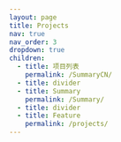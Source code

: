 ```yaml
---
layout: page
title: Projects
nav: true
nav_order: 3
dropdown: true
children:
  - title: 项目列表
    permalink: /SummaryCN/
  - title: divider
  - title: Summary
    permalink: /Summary/
  - title: divider
  - title: Feature
    permalink: /projects/
---
```

